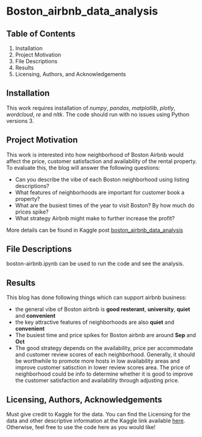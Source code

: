 # Boston_airbnb_data_analysis

## Table of Contents
1. Installation
2. Project Motivation
3. File Descriptions
4. Results
5. Licensing, Authors, and Acknowledgements
## Installation
This work requires installation of *numpy*, *pandas*, *matplotlib*, *plotly*, *wordcloud*, *re* and *nltk*. The code should run with no issues using Python versions 3.
## Project Motivation
This work is interested into how neighborhood of Boston Airbnb would affect the price, customer satisfaction and availability of the rental property. To evaluate this, the blog will answer the following questions:

* Can you describe the vibe of each Boston neighborhood using listing descriptions?
* What features of neighborhoods are important for customer book a property?
* What are the busiest times of the year to visit Boston? By how much do prices spike?
* What strategy Airbnb might make to further increase the profit?

More details can be found in Kaggle post [boston_airbnb_data_analysis](https://www.kaggle.com/xujiang1993/boston-airbnb)
## File Descriptions
boston-airbnb.ipynb can be used to run the code and see the analysis.
## Results
This blog has done following things which can support airbnb business:

* the general vibe of Boston airbnb is **good resterant**, **university**, **quiet** and **convenient**
* the key attractive features of neighborhoods are also **quiet** and **convenient**
* The busiest time and price spikes for Boston airbnb are around **Sep** and **Oct**
* The good strategy depends on the availability, price per accommodate and customer review scores of each neighborhood. Generally, it should be worthwhile to promote more hosts in low availability areas and improve customer satisction in lower review scores area. The price of neighborhood could be info to determine whether it is good to improve the customer satisfaction and availability through adjusting price.
## Licensing, Authors, Acknowledgements
Must give credit to Kaggle for the data. You can find the Licensing for the data and other descriptive information at the Kaggle link available [here](https://www.kaggle.com/airbnb/boston). Otherwise, feel free to use the code here as you would like!
